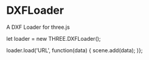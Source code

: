# DXFLoader
A DXF Loader for three.js

let loader = new THREE.DXFLoader();

loader.load('URL', function(data) {
  scene.add(data);
)};

